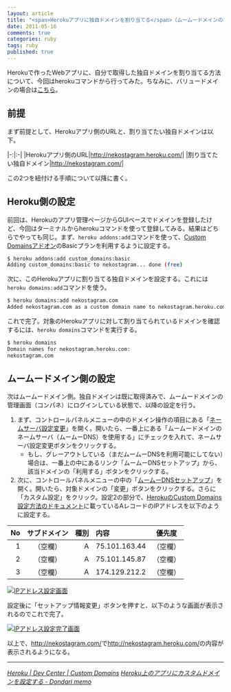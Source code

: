 ```yaml
---
layout: article
title: "<span>Herokuアプリに独自ドメインを割り当てる</span>（ムームードメインの場合）"
date: 2011-05-16
comments: true
categories: ruby
tags: ruby
published: true
---
```


Herokuで作ったWebアプリに、自分で取得した独自ドメインを割り当てる方法について、今回はherokuコマンドから行ってみた。ちなみに、バリュードメインの場合は[こちら](/2011/05/15/ruby-heroku-web-app-value-domain)。

<!-- READMORE -->


## 前提

まず前提として、Herokuアプリ側のURLと、割り当てたい独自ドメインは以下。

|-:|:-|
|Herokuアプリ側のURL|<http://nekostagram.heroku.com/>|
|割り当てたい独自ドメイン|<http://nekostagram.com/>|

この2つを紐付ける手順について以降に書く。


## Heroku側の設定

前回は、Herokuのアプリ管理ページからGUIベースでドメインを登録したけど、今回はターミナルからherokuコマンドを使って登録してみる。結果はどちらでやっても同じ。まず、`heroku addons:add`コマンドを使って、[Custom Domainsアドオン](http://addons.heroku.com/custom_domains)のBasicプランを利用するように設定する。

~~~ sh
$ heroku addons:add custom_domains:basic
Adding custom_domains:basic to nekostagram... done (free)
~~~

次に、このHerokuアプリに割り当てる独自ドメインを設定する。これには`heroku domains:add`コマンドを使う。

~~~ sh
$ heroku domains:add nekostagram.com
Added nekostagram.com as a custom domain name to nekostagram.heroku.com
~~~

これで完了。対象のHerokuアプリに対して割り当てられているドメインを確認するには、`heroku domains`コマンドを実行する。

~~~ sh
$ heroku domains
Domain names for nekostagram.heroku.com:
nekostagram.com
~~~


## ムームードメイン側の設定

次はムームードメイン側。独自ドメインは既に取得済みで、ムームードメインの管理画面（コンパネ）にログインしている状態で、以降の設定を行う。

1. まず、コントロールパネルメニューの中のドメイン操作の項目にある「[ネームサーバ設定変更](https://muumuu-domain.com/?mode=conpane&state=dns_list)」を開く。開いたら、一番上にある「ムームードメインのネームサーバ（ムームーDNS）を使用する」にチェックを入れて、ネームサーバ設定変更ボタンをクリックする。
    - もし、グレーアウトしている（まだムームーDNSを利用可能にしてない）場合は、一番上の中にあるリンク「ムームーDNSセットアップ」から、該当ドメインの「利用する」ボタンをクリックする。
2. 次に、コントロールパネルメニューの中の「[ムームーDNSセットアップ](https://muumuu-domain.com/?mode=conpane&state=muudns_list)」を開く。開いたら、対象ドメインの「変更」ボタンをクリックする。さらに「カスタム設定」をクリック。設定2の部分で、[HerokuのCustom Domains設定方法のドキュメント](http://devcenter.heroku.com/posts/custom-domains#dns_setup)に載っているAレコードのIPアドレスを以下のように設定する。

|No|サブドメイン|種別|内容|優先度|
|-:|:-:|-:|:-|:-:|
|1|（空欄）|A|75.101.163.44|（空欄）|
|2|（空欄）|A|75.101.145.87|（空欄）|
|3|（空欄）|A|174.129.212.2|（空欄）|


[![IPアドレス設定画面](/assets/2011/05/16/ruby-heroku-web-app-muumuu-domain-01.png)](/assets/2011/05/16/ruby-heroku-web-app-muumuu-domain-01.png)

設定後に「セットアップ情報変更」ボタンを押すと、以下のような画面が表示されるのでこれで完了。

[![IPアドレス設定完了画面](/assets/2011/05/16/ruby-heroku-web-app-muumuu-domain-02.png)](/assets/2011/05/16/ruby-heroku-web-app-muumuu-domain-02.png)


以上で、<http://nekostagram.com/>で<http://nekostagram.heroku.com/>の内容が表示されるようになる。

* * *

<cite>[Heroku | Dev Center | Custom Domains](http://devcenter.heroku.com/posts/custom-domains)</cite>
<cite>[Heroku上のアプリにカスタムドメインを設定する - Dondari memo](http://www.dondari.com/index.php/Heroku%E4%B8%8A%E3%81%AE%E3%82%A2%E3%83%97%E3%83%AA%E3%81%AB%E3%82%AB%E3%82%B9%E3%82%BF%E3%83%A0%E3%83%89%E3%83%A1%E3%82%A4%E3%83%B3%E3%82%92%E8%A8%AD%E5%AE%9A%E3%81%99%E3%82%8B)</cite>
